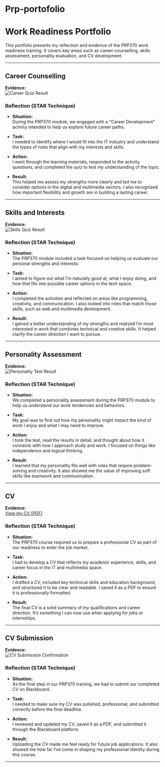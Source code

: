 # Prp-portofolio

# Work Readiness Portfolio

This portfolio presents my reflection and evidence of the PRP370 work readiness training. It covers key areas such as career counselling, skills assessment, personality evaluation, and CV development.

---

## Career Counselling

**Evidence:**  
![Career Quiz Result](https://github.com/Sesethu02/prp-portofolio/blob/main/career-development.jpg)

### Reflection (STAR Technique)

- **Situation:**  
  During the PRP370 module, we engaged with a "Career Development" activity intended to help us explore future career paths.

- **Task:**  
  I needed to identify where I would fit into the IT industry and understand the types of roles that align with my interests and skills.

- **Action:**  
  I went through the learning materials, responded to the activity questions, and completed the quiz to test my understanding of the topic.

- **Result:**  
  This helped me assess my strengths more clearly and led me to consider options in the digital and multimedia sectors. I also recognized how important flexibility and growth are in building a lasting career.

---

## Skills and Interests

**Evidence:**  
![Skills Quiz Result](https://github.com/Sesethu02/prp-portofolio/blob/main/Skills-and-interests.jpg)

### Reflection (STAR Technique)

- **Situation:**  
  The PRP370 module included a task focused on helping us evaluate our personal strengths and interests.

- **Task:**  
  I aimed to figure out what I’m naturally good at, what I enjoy doing, and how that fits into possible career options in the tech space.

- **Action:**  
  I completed the activities and reflected on areas like programming, creativity, and communication. I also looked into roles that match those skills, such as web and multimedia development.

- **Result:**  
  I gained a better understanding of my strengths and realized I’m most interested in work that combines technical and creative skills. It helped clarify the career direction I want to pursue.

---

## Personality Assessment

**Evidence:**  
![Personality Test Result](https://github.com/Sesethu02/prp-portofolio/blob/main/)

### Reflection (STAR Technique)

- **Situation:**  
  We completed a personality assessment during the PRP370 module to help us understand our work tendencies and behaviors.

- **Task:**  
  My goal was to find out how my personality might impact the kind of work I enjoy and what I may need to improve.

- **Action:**  
  I took the test, read the results in detail, and thought about how it connects with how I approach study and work. I focused on things like independence and logical thinking.

- **Result:**  
  I learned that my personality fits well with roles that require problem-solving and creativity. It also showed me the value of improving soft skills like teamwork and communication.

---

## CV

**Evidence:**  
[View my CV (PDF)](https://github.com/Khedai/work-readiness-portofolio/blob/main/Gray%20and%20White%20Simple%20Professional%20Marketing%20Manager%20CV%20Resume.pdf.pdf)

### Reflection (STAR Technique)

- **Situation:**  
  The PRP370 course required us to prepare a professional CV as part of our readiness to enter the job market.

- **Task:**  
  I had to develop a CV that reflects my academic experience, skills, and career focus in the IT and multimedia space.

- **Action:**  
  I drafted a CV, included key technical skills and education background, and structured it to be clear and readable. I saved it as a PDF to ensure it is professionally formatted.

- **Result:**  
  The final CV is a solid summary of my qualifications and career direction. It’s something I can now use when applying for jobs or internships.

---

## CV Submission

**Evidence:**  
![CV Submission Confirmation](https://github.com/Sesethu02/prp-portofolio/blob/main/cv-submission.jpg)

### Reflection (STAR Technique)

- **Situation:**  
  As the final step in our PRP370 training, we had to submit our completed CV on Blackboard.

- **Task:**  
  I needed to make sure my CV was polished, professional, and submitted correctly before the final deadline.

- **Action:**  
  I reviewed and updated my CV, saved it as a PDF, and submitted it through the Blackboard platform.

- **Result:**  
  Uploading the CV made me feel ready for future job applications. It also showed me how far I’ve come in shaping my professional identity during this course.

---
